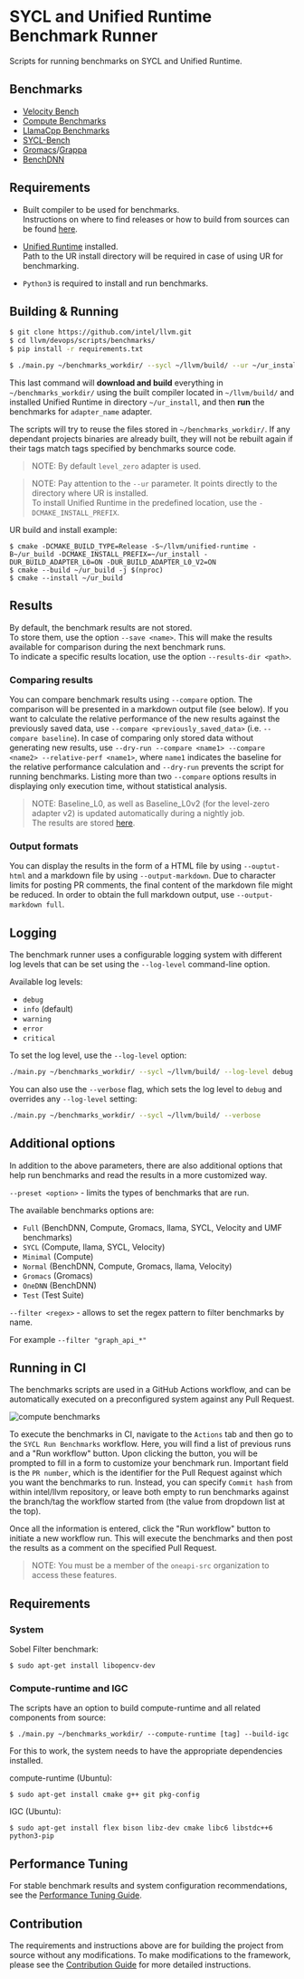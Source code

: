 # SYCL and Unified Runtime Benchmark Runner

Scripts for running benchmarks on SYCL and Unified Runtime.

## Benchmarks

- [Velocity Bench](https://github.com/oneapi-src/Velocity-Bench)
- [Compute Benchmarks](https://github.com/intel/compute-benchmarks/)
- [LlamaCpp Benchmarks](https://github.com/ggerganov/llama.cpp)
- [SYCL-Bench](https://github.com/unisa-hpc/sycl-bench)
- [Gromacs](https://gitlab.com/gromacs/gromacs.git)/[Grappa](https://github.com/graeter-group/grappa)
- [BenchDNN](https://github.com/uxlfoundation/oneDNN/tree/main/tests/benchdnn)

## Requirements

* Built compiler to be used for benchmarks.  
Instructions on where to find releases or how to build from sources can be found [here](https://github.com/intel/llvm).

* [Unified Runtime](https://github.com/intel/llvm/tree/sycl/unified-runtime) installed.  
Path to the UR install directory will be required in case of using UR for benchmarking.

* `Python3` is required to install and run benchmarks.

## Building & Running

```bash
$ git clone https://github.com/intel/llvm.git
$ cd llvm/devops/scripts/benchmarks/
$ pip install -r requirements.txt

$ ./main.py ~/benchmarks_workdir/ --sycl ~/llvm/build/ --ur ~/ur_install --adapter adapter_name
```

This last command will **download and build** everything in `~/benchmarks_workdir/`
using the built compiler located in `~/llvm/build/` and
installed Unified Runtime in directory `~/ur_install`,
and then **run** the benchmarks for `adapter_name` adapter.

The scripts will try to reuse the files stored in `~/benchmarks_workdir/`. 
If any dependant projects binaries are already built, they will not be rebuilt
again if their tags match tags specified by benchmarks source code.

>NOTE: By default `level_zero` adapter is used.

>NOTE: Pay attention to the `--ur` parameter. It points directly to the directory where UR is installed.  
To install Unified Runtime in the predefined location, use the `-DCMAKE_INSTALL_PREFIX`.

UR build and install example:
```
$ cmake -DCMAKE_BUILD_TYPE=Release -S~/llvm/unified-runtime -B~/ur_build -DCMAKE_INSTALL_PREFIX=~/ur_install -DUR_BUILD_ADAPTER_L0=ON -DUR_BUILD_ADAPTER_L0_V2=ON
$ cmake --build ~/ur_build -j $(nproc)
$ cmake --install ~/ur_build
```

## Results

By default, the benchmark results are not stored.  
To store them, use the option `--save <name>`. This will make the results available for comparison during the next benchmark runs.  
To indicate a specific results location, use the option `--results-dir <path>`.

### Comparing results

You can compare benchmark results using `--compare` option. The comparison will be presented in a markdown output file (see below). If you want to calculate the relative performance of the new results against the previously saved data, use `--compare <previously_saved_data>` (i.e. `--compare baseline`). In case of comparing only stored data without generating new results, use `--dry-run --compare <name1> --compare <name2> --relative-perf <name1>`, where `name1` indicates the baseline for the relative performance calculation and `--dry-run` prevents the script for running benchmarks. Listing more than two `--compare` options results in displaying only execution time, without statistical analysis.

>NOTE: Baseline_L0, as well as Baseline_L0v2 (for the level-zero adapter v2) is updated automatically during a nightly job.  
The results
are stored [here](https://oneapi-src.github.io/unified-runtime/performance/).

### Output formats
You can display the results in the form of a HTML file by using `--ouptut-html` and a markdown file by using `--output-markdown`. Due to character limits for posting PR comments, the final content of the markdown file might be reduced. In order to obtain the full markdown output, use `--output-markdown full`.

## Logging

The benchmark runner uses a configurable logging system with different log levels that can be set using the `--log-level` command-line option.

Available log levels:
- `debug`
- `info` (default)
- `warning`
- `error`
- `critical`

To set the log level, use the `--log-level` option:
```bash
./main.py ~/benchmarks_workdir/ --sycl ~/llvm/build/ --log-level debug
```

You can also use the `--verbose` flag, which sets the log level to `debug` and overrides any `--log-level` setting:
```bash
./main.py ~/benchmarks_workdir/ --sycl ~/llvm/build/ --verbose
```

## Additional options

In addition to the above parameters, there are also additional options that help run benchmarks and read the results in a more customized way.

`--preset <option>` - limits the types of benchmarks that are run.

The available benchmarks options are:
* `Full` (BenchDNN, Compute, Gromacs, llama, SYCL, Velocity and UMF benchmarks)
* `SYCL` (Compute, llama, SYCL, Velocity)
* `Minimal` (Compute)
* `Normal` (BenchDNN, Compute, Gromacs, llama, Velocity)
* `Gromacs` (Gromacs)
* `OneDNN` (BenchDNN)
* `Test` (Test Suite)

`--filter <regex>` - allows to set the regex pattern to filter benchmarks by name.

For example `--filter "graph_api_*"`

## Running in CI

The benchmarks scripts are used in a GitHub Actions workflow, and can be automatically executed on a preconfigured system against any Pull Request.

![compute benchmarks](workflow.png "Compute Benchmarks CI job")

To execute the benchmarks in CI, navigate to the `Actions` tab and then go to the `SYCL Run Benchmarks` workflow. Here, you will find a list of previous runs and a "Run workflow" button. Upon clicking the button, you will be prompted to fill in a form to customize your benchmark run. Important field is the `PR number`, which is the identifier for the Pull Request against which you want the benchmarks to run. Instead, you can specify `Commit hash` from within intel/llvm repository, or leave both empty to run benchmarks against the branch/tag the workflow started from (the value from dropdown list at the top).

Once all the information is entered, click the "Run workflow" button to initiate a new workflow run. This will execute the benchmarks and then post the results as a comment on the specified Pull Request.

>NOTE: You must be a member of the `oneapi-src` organization to access these features.

## Requirements
### System

Sobel Filter benchmark:

`$ sudo apt-get install libopencv-dev`

### Compute-runtime and IGC

The scripts have an option to build compute-runtime and all related components from source:

`$ ./main.py ~/benchmarks_workdir/ --compute-runtime [tag] --build-igc`

For this to work, the system needs to have the appropriate dependencies installed.

compute-runtime (Ubuntu):

`$ sudo apt-get install cmake g++ git pkg-config`

IGC (Ubuntu):

`$ sudo apt-get install flex bison libz-dev cmake libc6 libstdc++6 python3-pip`


## Performance Tuning

For stable benchmark results and system configuration recommendations, see the
[Performance Tuning Guide](PERFORMANCE_TUNING.md).

## Contribution

The requirements and instructions above are for building the project from source
without any modifications. To make modifications to the framework, please see the
[Contribution Guide](https://github.com/intel/llvm/blob/sycl/devops/scripts/benchmarks/CONTRIB.md)
for more detailed instructions.
